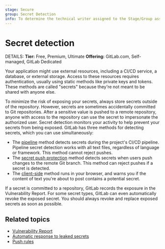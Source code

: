 ```yaml
---
stage: Secure
group: Secret Detection
info: To determine the technical writer assigned to the Stage/Group associated with this page, see https://handbook.gitlab.com/handbook/product/ux/technical-writing/#assignments
---
```


# Secret detection

DETAILS:
**Tier:** Free, Premium, Ultimate
**Offering:** GitLab.com, Self-managed, GitLab Dedicated

Your application might use external resources, including a CI/CD
service, a database, or external storage. Access to these resources
requires authentication, usually using static methods like private
keys and tokens. These methods are called "secrets" because they're
not meant to be shared with anyone else.

To minimize the risk of exposing your secrets, always store secrets outside of the repository. However, secrets are sometimes accidentally committed to Git
repositories. After a sensitive value is pushed to a remote
repository, anyone with access to the repository can use the secret to
impersonate the authorized user.
Secret detection monitors your activity to help prevent your secrets
from being exposed. GitLab has three methods for detecting secrets, which
you can use simultaneously:

- The [pipeline](pipeline/index.md) method detects secrets during the project's CI/CD pipeline.
  Pipeline secret detection works with all text files, regardless of language or framework.
  This method cannot reject pushes.
- The [secret push protection](secret_push_protection/index.md) method detects secrets when users push changes to the
  remote Git branch. This method can reject pushes if a secret is detected.
- The [client-side](client/index.md) method runs in your browser, and warns you if the content of text you're about
  to post contains a potential secret.

If a secret is committed to a repository, GitLab records the exposure
in the Vulnerability Report. For some secret types, GitLab can even
automatically revoke the exposed secret. You should always revoke and
replace exposed secrets as soon as possible.

## Related topics

- [Vulnerability Report](../vulnerability_report/index.md)
- [Automatic response to leaked secrets](automatic_response.md)
- [Push rules](../../project/repository/push_rules.md)
